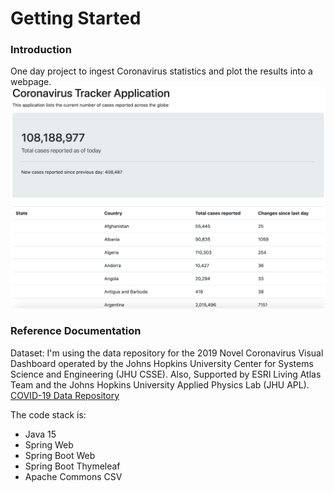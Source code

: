 
# Getting Started

### Introduction
One day project to ingest Coronavirus statistics and plot the results into a webpage.
![Screenshot](coronavirus-tracker.png)


### Reference Documentation
Dataset:
I'm using the data repository for the 2019 Novel Coronavirus Visual Dashboard operated by the Johns Hopkins University Center for Systems Science and Engineering (JHU CSSE). Also, Supported by ESRI Living Atlas Team and the Johns Hopkins University Applied Physics Lab (JHU APL).
[COVID-19 Data Repository](https://github.com/CSSEGISandData/COVID-19)


The code stack is:
* Java 15
* Spring Web
* Spring Boot Web
* Spring Boot Thymeleaf
* Apache Commons CSV
